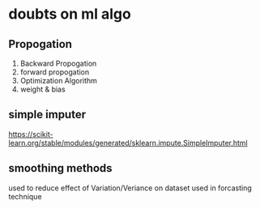 # doubts on ml algo

## Propogation

1. Backward Propogation
2. forward propogation
3. Optimization Algorithm
4. weight & bias

## simple imputer

https://scikit-learn.org/stable/modules/generated/sklearn.impute.SimpleImputer.html

## smoothing methods

used to reduce effect of Variation/Veriance on dataset
used in forcasting technique
